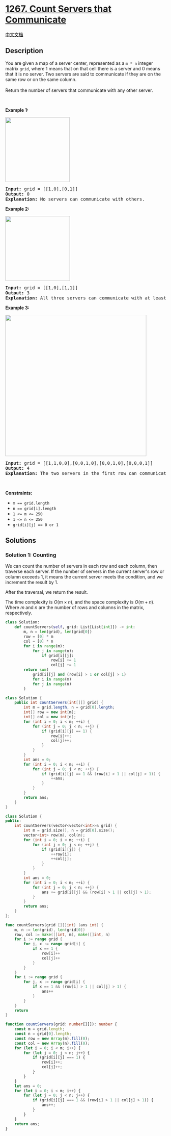 # [1267. Count Servers that Communicate](https://leetcode.com/problems/count-servers-that-communicate)

[中文文档](/solution/1200-1299/1267.Count%20Servers%20that%20Communicate/README.md)

<!-- tags:Depth-First Search,Breadth-First Search,Union Find,Array,Counting,Matrix -->

## Description

<p>You are given a map of a server center, represented as a <code>m * n</code> integer matrix&nbsp;<code>grid</code>, where 1 means that on that cell there is a server and 0 means that it is no server. Two servers are said to communicate if they are on the same row or on the same column.<br />
<br />
Return the number of servers&nbsp;that communicate with any other server.</p>

<p>&nbsp;</p>
<p><strong class="example">Example 1:</strong></p>

<p><img alt="" src="./images/untitled-diagram-6.jpg" style="width: 202px; height: 203px;" /></p>

<pre>
<strong>Input:</strong> grid = [[1,0],[0,1]]
<strong>Output:</strong> 0
<b>Explanation:</b>&nbsp;No servers can communicate with others.</pre>

<p><strong class="example">Example 2:</strong></p>

<p><strong><img alt="" src="./images/untitled-diagram-4.jpg" style="width: 203px; height: 203px;" /></strong></p>

<pre>
<strong>Input:</strong> grid = [[1,0],[1,1]]
<strong>Output:</strong> 3
<b>Explanation:</b>&nbsp;All three servers can communicate with at least one other server.
</pre>

<p><strong class="example">Example 3:</strong></p>

<p><img alt="" src="./images/untitled-diagram-1-3.jpg" style="width: 443px; height: 443px;" /></p>

<pre>
<strong>Input:</strong> grid = [[1,1,0,0],[0,0,1,0],[0,0,1,0],[0,0,0,1]]
<strong>Output:</strong> 4
<b>Explanation:</b>&nbsp;The two servers in the first row can communicate with each other. The two servers in the third column can communicate with each other. The server at right bottom corner can&#39;t communicate with any other server.
</pre>

<p>&nbsp;</p>
<p><strong>Constraints:</strong></p>

<ul>
	<li><code>m == grid.length</code></li>
	<li><code>n == grid[i].length</code></li>
	<li><code>1 &lt;= m &lt;= 250</code></li>
	<li><code>1 &lt;= n &lt;= 250</code></li>
	<li><code>grid[i][j] == 0 or 1</code></li>
</ul>

## Solutions

### Solution 1: Counting

We can count the number of servers in each row and each column, then traverse each server. If the number of servers in the current server's row or column exceeds $1$, it means the current server meets the condition, and we increment the result by $1$.

After the traversal, we return the result.

The time complexity is $O(m \times n)$, and the space complexity is $O(m + n)$. Where $m$ and $n$ are the number of rows and columns in the matrix, respectively.

<!-- tabs:start -->

```python
class Solution:
    def countServers(self, grid: List[List[int]]) -> int:
        m, n = len(grid), len(grid[0])
        row = [0] * m
        col = [0] * n
        for i in range(m):
            for j in range(n):
                if grid[i][j]:
                    row[i] += 1
                    col[j] += 1
        return sum(
            grid[i][j] and (row[i] > 1 or col[j] > 1)
            for i in range(m)
            for j in range(n)
        )
```

```java
class Solution {
    public int countServers(int[][] grid) {
        int m = grid.length, n = grid[0].length;
        int[] row = new int[m];
        int[] col = new int[n];
        for (int i = 0; i < m; ++i) {
            for (int j = 0; j < n; ++j) {
                if (grid[i][j] == 1) {
                    row[i]++;
                    col[j]++;
                }
            }
        }
        int ans = 0;
        for (int i = 0; i < m; ++i) {
            for (int j = 0; j < n; ++j) {
                if (grid[i][j] == 1 && (row[i] > 1 || col[j] > 1)) {
                    ++ans;
                }
            }
        }
        return ans;
    }
}
```

```cpp
class Solution {
public:
    int countServers(vector<vector<int>>& grid) {
        int m = grid.size(), n = grid[0].size();
        vector<int> row(m), col(n);
        for (int i = 0; i < m; ++i) {
            for (int j = 0; j < n; ++j) {
                if (grid[i][j]) {
                    ++row[i];
                    ++col[j];
                }
            }
        }
        int ans = 0;
        for (int i = 0; i < m; ++i) {
            for (int j = 0; j < n; ++j) {
                ans += grid[i][j] && (row[i] > 1 || col[j] > 1);
            }
        }
        return ans;
    }
};
```

```go
func countServers(grid [][]int) (ans int) {
	m, n := len(grid), len(grid[0])
	row, col := make([]int, m), make([]int, n)
	for i := range grid {
		for j, x := range grid[i] {
			if x == 1 {
				row[i]++
				col[j]++
			}
		}
	}
	for i := range grid {
		for j, x := range grid[i] {
			if x == 1 && (row[i] > 1 || col[j] > 1) {
				ans++
			}
		}
	}
	return
}
```

```ts
function countServers(grid: number[][]): number {
    const m = grid.length;
    const n = grid[0].length;
    const row = new Array(m).fill(0);
    const col = new Array(n).fill(0);
    for (let i = 0; i < m; i++) {
        for (let j = 0; j < n; j++) {
            if (grid[i][j] === 1) {
                row[i]++;
                col[j]++;
            }
        }
    }
    let ans = 0;
    for (let i = 0; i < m; i++) {
        for (let j = 0; j < n; j++) {
            if (grid[i][j] === 1 && (row[i] > 1 || col[j] > 1)) {
                ans++;
            }
        }
    }
    return ans;
}
```

<!-- tabs:end -->

<!-- end -->
